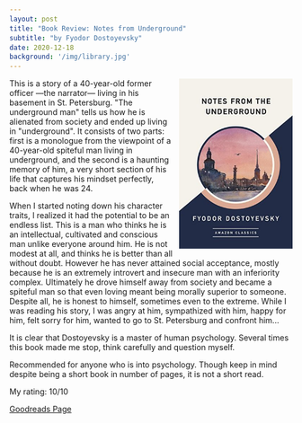 ```yaml
---
layout: post
title: "Book Review: Notes from Underground"
subtitle: "by Fyodor Dostoyevsky"
date: 2020-12-18
background: '/img/library.jpg'
---
```

<img style="float: right; width: 40%; padding: 0px 0px 10px 10px" src="/img/book-cover-notes-from-underground.jpg">

This is a story of a 40-year-old former officer —the narrator— living in his basement in St. Petersburg. "The underground man" tells us how he is alienated from society and ended up living in "underground". It consists of two parts: first is a monologue from the viewpoint of a 40-year-old spiteful man living in underground, and the second is a haunting memory of him, a very short section of his life that captures his mindset perfectly, back when he was 24.

When I started noting down his character traits, I realized it had the potential to be an endless list. This is a man who thinks he is an intellectual, cultivated and conscious man unlike everyone around him. He is not modest at all, and thinks he is better than all without doubt. However he has never attained social acceptance, mostly because he is an extremely introvert and insecure man with an inferiority complex. Ultimately he drove himself away from society and became a spiteful man so that even loving meant being morally superior to someone. Despite all, he is honest to himself, sometimes even to the extreme. While I was reading his story, I was angry at him, sympathized with him, happy for him, felt sorry for him, wanted to go to St. Petersburg and confront him...

It is clear that Dostoyevsky is a master of human psychology. Several times this book made me stop, think carefully and question myself.

Recommended for anyone who is into psychology. Though keep in mind despite being a short book in number of pages, it is not a short read.

My rating: 10/10

[Goodreads Page](https://www.goodreads.com/book/show/36190076-notes-from-the-underground)
